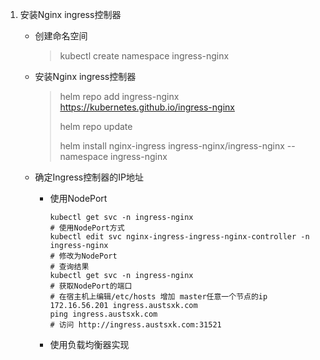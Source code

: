 1. 安装Nginx ingress控制器
   - 创建命名空间
     > kubectl create namespace ingress-nginx
     >
   - 安装Nginx ingress控制器
     > helm repo add ingress-nginx https://kubernetes.github.io/ingress-nginx
     > 
     > helm repo update
     > 
     > helm install nginx-ingress ingress-nginx/ingress-nginx --namespace ingress-nginx
     
   - 确定Ingress控制器的IP地址
     - 使用NodePort
       ```shell
       kubectl get svc -n ingress-nginx
       # 使用NodePort方式
       kubectl edit svc nginx-ingress-ingress-nginx-controller -n ingress-nginx
       # 修改为NodePort
       # 查询结果
       kubectl get svc -n ingress-nginx
       # 获取NodePort的端口
       # 在宿主机上编辑/etc/hosts 增加 master任意一个节点的ip 172.16.56.201 ingress.austsxk.com
       ping ingress.austsxk.com
       # 访问 http://ingress.austsxk.com:31521
       ```
     - 使用负载均衡器实现
       ```shell
       ```
